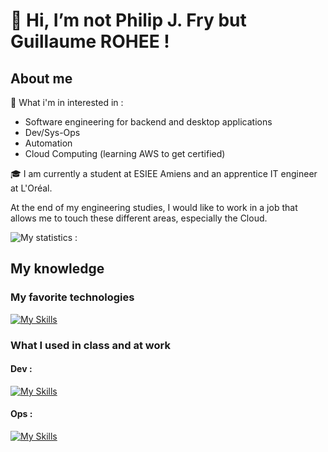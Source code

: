 <!---
Guigui0812/Guigui0812 is a ✨ special ✨ repository because its `README.md` (this file) appears on your GitHub profile.
You can click the Preview link to take a look at your changes.
--->

<h1> 👋 Hi, I’m not Philip J. Fry but Guillaume ROHEE ! </h1>

<h2> About me </h2>

👀 What i'm in interested in : 
- Software engineering for backend and desktop applications
- Dev/Sys-Ops 
- Automation
- Cloud Computing (learning AWS to get certified)

🎓 I am currently a student at ESIEE Amiens and an apprentice IT engineer at L'Oréal.

At the end of my engineering studies, I would like to work in a job that allows me to touch these different areas, especially the Cloud. 

![My statistics :](https://github-readme-stats.vercel.app/api?username=Guigui0812&show_icons=true&theme=dark)

<h2> My knowledge </h2>

<h3> My favorite technologies </h3>

[![My Skills](https://skillicons.dev/icons?i=py,c,cs,docker,linux)](https://skillicons.dev)

<h3> What I used in class and at work </h3>

<h4> Dev : </h4>

[![My Skills](https://skillicons.dev/icons?i=css,postman,dotnet,html,java,js,jquery,mysql,nodejs,php,qt,r,sqlite,mongodb)](https://skillicons.dev)

<h4> Ops : </h4>

[![My Skills](https://skillicons.dev/icons?i=ansible,bash,powershell,mongodb)](https://skillicons.dev)
